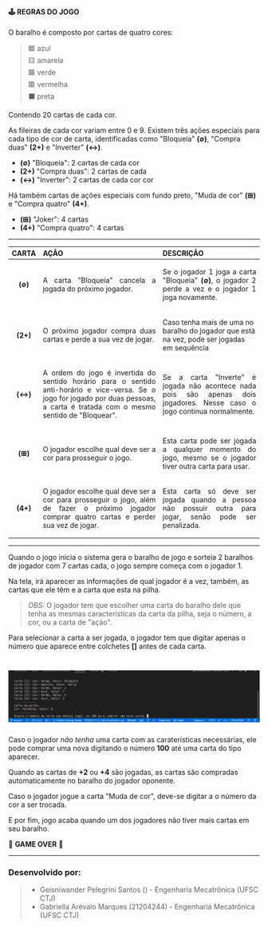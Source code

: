 #### 🕹 **REGRAS DO JOGO**

<p align="justify">
O baralho é composto por cartas de quatro
cores:

>  🟦 azul <br>
>  🟨 amarela <br>
>  🟩 verde <br>
>  🟥 vermelha <br>
> ⬛ preta <br>

Contendo 20 cartas de cada cor.
</p>

<p align="justify">

As fileiras de cada cor variam entre 0 e 9. Existem três ações especiais para cada tipo de cor de carta, identificadas como "Bloqueia" **(∅)**, "Compra duas" **(2+)** e "Inverter" **(↔)**. 

- **(∅)** "Bloqueia": 2 cartas de cada cor
- **(2+)** "Compra duas": 2 cartas de cada
- **(↔)** "Inverter": 2 cartas de cada cor cor

Há também cartas de ações especiais com fundo preto, "Muda de cor" **(⊞)** e "Compra quatro" **(4+)**.

- **(⊞)** "Joker": 4 cartas
- **(4+)** "Compra quatro": 4 cartas

___

| CARTA    |  AÇÃO  | DESCRIÇÃO |
  :---:  |  :---  |  :---
**(∅)** |<p align="justify"> A carta "Bloqueia" cancela a jogada do próximo jogador.</p>|<p align="justify"> Se o jogador 1 joga a carta "Bloqueia" **(∅)**, o jogador 2 perde a vez e o jogador 1 joga novamente.</p>
**(2+)**|<p align="justify"> O próximo jogador compra duas cartas e perde a sua vez de jogar.</p> | <p> Caso tenha mais de uma no baralho do jogador que está na vez, pode ser jogadas em sequência </p> 
**(↔)** |<p align="justify"> A ordem do jogo é invertida do sentido horário para o sentido anti-horário e vice-versa. Se o jogo for jogado por duas pessoas, a carta é tratada com o mesmo sentido de "Bloquear".</p>|<p align="justify"> Se a carta "Inverte" é jogada não acontece nada pois são apenas dois jogadores. Nesse caso o jogo continua normalmente.</p>
**(⊞)** |<p align="justify"> O jogador escolhe qual deve ser a cor para prosseguir o jogo.</p>|<p align="justify"> Esta carta pode ser jogada a qualquer momento do jogo, mesmo se o jogador tiver outra carta para usar.</p>
**(4+)**|<p align="justify"> O jogador escolhe qual deve ser a cor para prosseguir o jogo, além de fazer o próximo jogador comprar quatro cartas e perder sua vez de jogar.</p>|<p align="justify"> Esta carta só deve ser jogada quando a pessoa não possuir outra para jogar, senão pode ser penalizada.</p>
___

 Quando o jogo inicia o sistema gera o baralho de jogo e sorteia 2 baralhos de jogador com 7 cartas cada, o jogo sempre começa com o jogador 1.

 Na tela, irá aparecer as informações de qual jogador é a vez, também, as cartas que ele têm e a carta que esta na pilha.
 > *OBS:* 
 O jogador tem que escolher uma carta do baralho dele que tenha as mesmas caracteristicas da carta da pilha, seja o número, a cor, ou a carta de "ação".

 Para selecionar a carta a ser jogada, o jogador tem que digitar apenas o número que aparece entre colchetes **[]** antes de cada carta.

<h1 align="center">
    <img src="midia/seleciona_carta.png">
</h1>

Caso o jogador *não tenha* uma carta com as caraterísticas necessárias, ele pode comprar uma nova digitando o número **100** até uma carta do tipo aparecer.

Quando as cartas de **+2** ou **+4** são jogadas, as cartas são compradas automaticamente no baralho do jogador oponente.

Caso o jogador jogue a carta "Muda de cor", deve-se digitar a o número da cor a ser trocada.

E por fim, jogo acaba quando um dos jogadores não tiver mais cartas em seu baralho.

 👾 **GAME OVER** 👾
</p>

___

### **Desenvolvido por:**

> * Geisniwander Pelegrini Santos () - Engenharia Mecatrônica (UFSC CTJ) <br>
> * Gabriella Arévalo Marques (21204244) - Engenharia Mecatrônica (UFSC CTJ)

